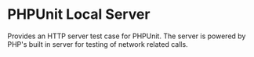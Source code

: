 # PHPUnit Local Server

Provides an HTTP server test case for PHPUnit. The server is powered by PHP's built in server for testing of network related calls.


